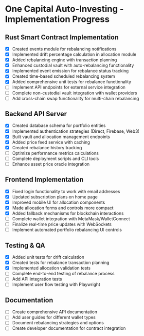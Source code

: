 # One Capital Auto-Investing - Implementation Progress

## Rust Smart Contract Implementation
- [x] Created events module for rebalancing notifications
- [x] Implemented drift percentage calculation in allocation module
- [x] Added rebalancing engine with transaction planning
- [x] Enhanced custodial vault with auto-rebalancing functionality
- [x] Implemented event emission for rebalance status tracking
- [x] Created time-based scheduled rebalancing system
- [x] Added comprehensive unit tests for rebalance functionality
- [ ] Implement API endpoints for external service integration
- [ ] Complete non-custodial vault integration with wallet providers
- [ ] Add cross-chain swap functionality for multi-chain rebalancing

## Backend API Server
- [x] Created database schema for portfolio entities
- [x] Implemented authentication strategies (Direct, Firebase, Web3)
- [x] Built vault and allocation management endpoints
- [x] Added price feed service with caching
- [x] Created rebalance history tracking
- [ ] Optimize performance metrics calculations
- [ ] Complete deployment scripts and CLI tools
- [ ] Enhance asset price oracle integration

## Frontend Implementation
- [x] Fixed login functionality to work with email addresses
- [x] Updated subscription plans on home page
- [x] Improved mobile UI for allocation components
- [x] Made allocation forms and controls more compact
- [x] Added fallback mechanisms for blockchain interactions
- [ ] Complete wallet integration with MetaMask/WalletConnect
- [ ] Finalize real-time price updates with WebSockets
- [ ] Implement automated portfolio rebalancing UI controls

## Testing & QA
- [x] Added unit tests for drift calculation
- [x] Created tests for rebalance transaction planning
- [x] Implemented allocation validation tests
- [ ] Complete end-to-end testing of rebalance process
- [ ] Add API integration tests
- [ ] Implement user flow testing with Playwright

## Documentation
- [ ] Create comprehensive API documentation
- [ ] Add user guides for different wallet types
- [ ] Document rebalancing strategies and options
- [ ] Create developer documentation for contract integration